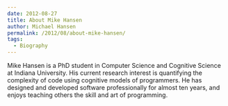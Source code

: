 ```yaml
---
date: 2012-08-27
title: About Mike Hansen
author: Michael Hansen
permalink: /2012/08/about-mike-hansen/
tags:
  - Biography
---
```

Mike Hansen is a PhD student in Computer Science and Cognitive Science at Indiana University. His current research interest is quantifying the complexity of code using cognitive models of programmers. He has designed and developed software professionally for almost ten years, and enjoys teaching others the skill and art of programming.
